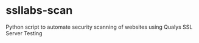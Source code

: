 # ssllabs-scan
Python script to automate security scanning of websites using Qualys SSL Server Testing
